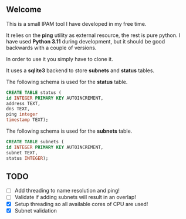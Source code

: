 ## Welcome

This is a small IPAM tool I have developed in my free time.

It relies on the **ping** utility as external resource, the rest is pure python. I have used **Python 3.11** during development, but it should be good backwards with a couple of versions.

In order to use it you simply have to clone it.

It uses a **sqlite3** backend to store **subnets** and **status** tables.

The following schema is used for the **status** table.

``` sql
CREATE TABLE status (
id INTEGER PRIMARY KEY AUTOINCREMENT,
address TEXT,
dns TEXT,
ping integer
timestamp TEXT);
```

The following schema is used for the **subnets** table.

``` sql
CREATE TABLE subnets (
id INTEGER PRIMARY KEY AUTOINCREMENT,
subnet TEXT,
status INTEGER);
```




## TODO
- [ ] Add threading to name resolution and ping!
- [ ] Validate if adding subnets will result in an overlap!
- [x] Setup threading so all available cores of CPU are used!
- [x] Subnet validation
